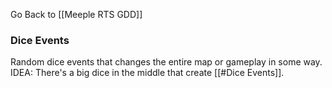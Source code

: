 Go Back to [[Meeple RTS GDD]]
### Dice Events
Random dice events that changes the entire map or gameplay in some way.
IDEA: There's a big dice in the middle that create [[#Dice Events]]. 